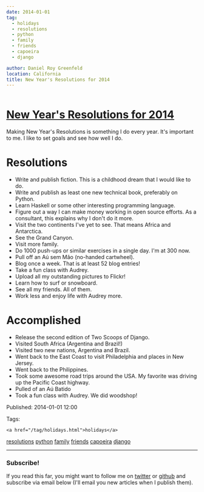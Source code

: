 ```yaml
---
date: 2014-01-01
tag: 
  - holidays
  - resolutions
  - python
  - family
  - friends
  - capoeira
  - django

author: Daniel Roy Greenfeld
location: California
title: New Year's Resolutions for 2014
---
```

<div class="twelve wide column">

<h1 class="ui block header">
<div class="content">
<a href="/new-years-resolutions-for-2014.html">New Year's Resolutions for 2014</a>
</div>
</h1>
<p>Making New Year's Resolutions is something I do every year. It's
important to me. I like to set goals and see how well I do.</p>
<h1 id="resolutions">Resolutions</h1>
<ul>
<li>Write and publish fiction. This is a childhood dream that I would
like to do.</li>
<li>Write and publish as least one new technical book, preferably on
Python.</li>
<li>Learn Haskell or some other interesting programming language.</li>
<li>Figure out a way I can make money working in open source efforts. As
a consultant, this explains why I don't do it more.</li>
<li>Visit the two continents I've yet to see. That means Africa and
Antarctica.</li>
<li>See the Grand Canyon.</li>
<li>Visit more family.</li>
<li>Do 1000 push-ups or similar exercises in a single day. I'm at 300
now.</li>
<li>Pull off an Aú sem Mão (no-handed cartwheel).</li>
<li>Blog once a week. That is at least 52 blog entries!</li>
<li>Take a fun class with Audrey.</li>
<li>Upload all my outstanding pictures to Flickr!</li>
<li>Learn how to surf or snowboard.</li>
<li>See all my friends. All of them.</li>
<li>Work less and enjoy life with Audrey more.</li>
</ul>
<h1 id="accomplished">Accomplished</h1>
<ul>
<li>Release the second edition of Two Scoops of Django.</li>
<li>Visited South Africa (Argentina and Brazil!)</li>
<li>Visited two new nations, Argentina and Brazil.</li>
<li>Went back to the East Coast to visit Philadelphia and places in New
Jersey.</li>
<li>Went back to the Philippines.</li>
<li>Took some awesome road trips around the USA. My favorite was driving
up the Pacific Coast highway.</li>
<li>Pulled of an Aú Batido</li>
<li>Took a fun class with Audrey. We did woodshop!</li>
</ul>
<p>Published: 2014-01-01 12:00</p>
<p>Tags:
  
    <a href="/tag/holidays.html">holidays</a>
<a href="/tag/resolutions.html">resolutions</a>
<a href="/tag/python.html">python</a>
<a href="/tag/family.html">family</a>
<a href="/tag/friends.html">friends</a>
<a href="/tag/capoeira.html">capoeira</a>
<a href="/tag/django.html">django</a>
</p>
<hr/>
<h3 class="ui header">Subscribe!</h3>
<p>If you read this far, you might want to follow me on <a href="https://twitter.com/pydanny">twitter</a> or <a href="https://github.com/pydanny">github</a> and subscribe via email below (I'll email you new articles when I publish them).</p>
<!-- Begin MailChimp Signup Form -->
</div>